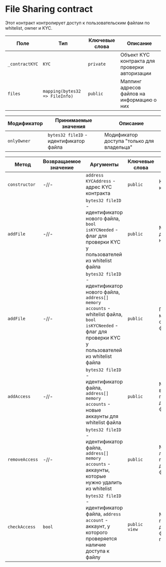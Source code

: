 # File Sharing contract

Этот контракт контролирует доступ к пользовательским файлам по whitelist, owner и KYC.

| Поле | Тип | Ключевые слова | Описание |
|---|---|---|---|
| `_contractKYC` | `KYC` | `private` | Объект KYC контракта для проверки авторизации |
| `files` | `mapping(bytes32 => FileInfo)` | `public` | Маппинг адресов файлов на информацию о них |

| Модификатор | Принимаемые значения | Описание |
|---|---|---|
| `onlyOwner` | `bytes32 fileID` - идентификатор файла | Модификатор доступа "только для владельца" |

| Метод | Возвращаемое значение | Аргументы | Ключевые слова | Описание |
|---|---|---|---|---|
| `constructor` | -//- | `address KYCAddress` - адрес KYC контракта | `public` | Конструктор контракта |
| `addFile` | -//- | `bytes32 fileID` - идентификатор нового файла, `bool isKYCNeeded` - флаг для проверки KYC у пользователей из whitelist файла | `public` | Метод для добавления нового файла |
| `addFile` | -//- | `bytes32 fileID` - идентификатор нового файла, `address[] memory accounts` - whitelist файла, `bool isKYCNeeded` - флаг для проверки KYC у пользователей из whitelist файла | `public` | Перегрузка метода addFile с whitelist файла |
| `addAccess` | -//- | `bytes32 fileID` - идентификатор файла, `address[] memory accounts` - новые аккаунты для whitelist файла | `public` | Метод для выдачи пользователям доступа к файлу |
| `removeAccess` | -//- | `bytes32 fileID` - идентификатор файла, `address[] memory accounts` - аккаунты, которые нужно удалить из whitelist | `public` | Метод для лишения пользователей доступа к файлу |
| `checkAccess` | `bool` | `bytes32 fileID` - идентификатор файла, `address account` - аккаунт, у которого проверяется наличие доступа к файлу | `public view` | Метод для проверки доступа к файлу у пользователя |

